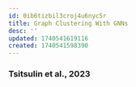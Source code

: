 ```yaml
---
id: 0ib6tizbil3croj4u6nyc5r
title: Graph Clustering With GNNs
desc: ''
updated: 1740541619116
created: 1740541598390
---
```

### Tsitsulin et al., 2023
